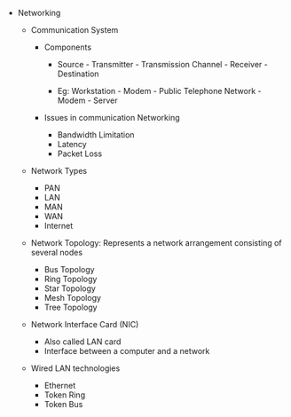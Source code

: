 * Networking
  * Communication System 
    * Components
      * Source - Transmitter - Transmission Channel - Receiver - Destination
      
      * Eg: Workstation - Modem - Public Telephone Network - Modem - Server
    
    * Issues in communication Networking
      * Bandwidth Limitation
      * Latency
      * Packet Loss

  * Network Types
    * PAN
    * LAN
    * MAN
    * WAN
    * Internet

  * Network Topology: Represents a network arrangement consisting of several nodes 
    * Bus Topology
    * Ring Topology
    * Star Topology
    * Mesh Topology
    * Tree Topology
   
  * Network Interface Card (NIC)
    * Also called LAN card
    * Interface between a computer and a network

  * Wired LAN technologies
    * Ethernet
    * Token Ring
    * Token Bus
  
  








   
